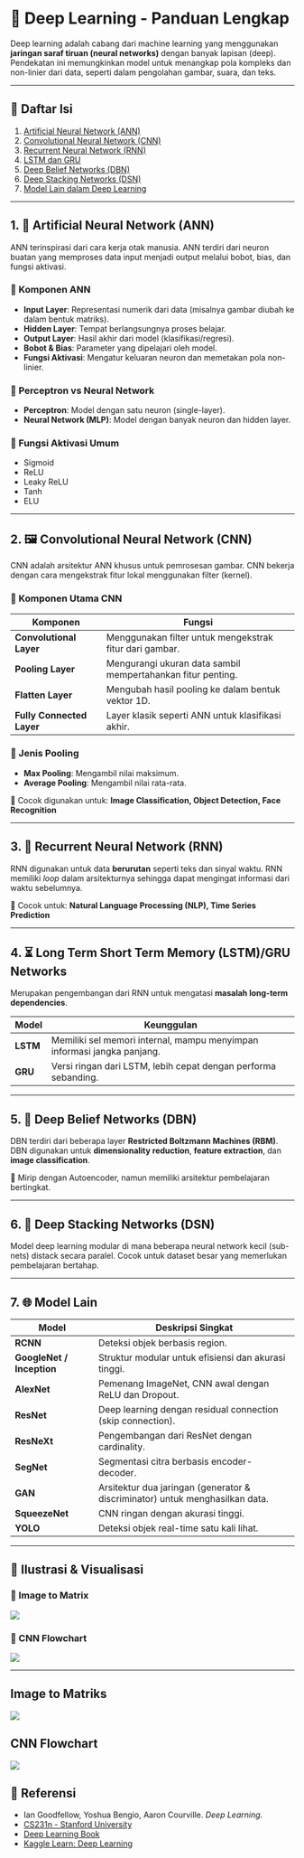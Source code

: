 # 🤖 Deep Learning - Panduan Lengkap

Deep learning adalah cabang dari machine learning yang menggunakan **jaringan saraf tiruan (neural networks)** dengan banyak lapisan (deep). Pendekatan ini memungkinkan model untuk menangkap pola kompleks dan non-linier dari data, seperti dalam pengolahan gambar, suara, dan teks.

---

## 📘 Daftar Isi

1. [Artificial Neural Network (ANN)](#1-artificial-neural-network-ann)
2. [Convolutional Neural Network (CNN)](#2-convolutional-neural-network-cnn)
3. [Recurrent Neural Network (RNN)](#3-recurrent-neural-network-rnn)
4. [LSTM dan GRU](#4-long-term-short-term-memory-lstmgru-networks)
5. [Deep Belief Networks (DBN)](#5-deep-belief-networks-dbn)
6. [Deep Stacking Networks (DSN)](#6-deep-stacking-networks-dsn)
7. [Model Lain dalam Deep Learning](#7-model-lain)

---

## 1. 🧠 Artificial Neural Network (ANN)

ANN terinspirasi dari cara kerja otak manusia. ANN terdiri dari neuron buatan yang memproses data input menjadi output melalui bobot, bias, dan fungsi aktivasi.

### 🔹 Komponen ANN

- **Input Layer**: Representasi numerik dari data (misalnya gambar diubah ke dalam bentuk matriks).
- **Hidden Layer**: Tempat berlangsungnya proses belajar.
- **Output Layer**: Hasil akhir dari model (klasifikasi/regresi).
- **Bobot & Bias**: Parameter yang dipelajari oleh model.
- **Fungsi Aktivasi**: Mengatur keluaran neuron dan memetakan pola non-linier.

### 🔹 Perceptron vs Neural Network
- **Perceptron**: Model dengan satu neuron (single-layer).
- **Neural Network (MLP)**: Model dengan banyak neuron dan hidden layer.

### 🔹 Fungsi Aktivasi Umum
- Sigmoid
- ReLU
- Leaky ReLU
- Tanh
- ELU

---

## 2. 🖼️ Convolutional Neural Network (CNN)

CNN adalah arsitektur ANN khusus untuk pemrosesan gambar. CNN bekerja dengan cara mengekstrak fitur lokal menggunakan filter (kernel).

### 🔹 Komponen Utama CNN

| Komponen           | Fungsi                                                                 |
|--------------------|------------------------------------------------------------------------|
| **Convolutional Layer** | Menggunakan filter untuk mengekstrak fitur dari gambar.         |
| **Pooling Layer**       | Mengurangi ukuran data sambil mempertahankan fitur penting.     |
| **Flatten Layer**       | Mengubah hasil pooling ke dalam bentuk vektor 1D.               |
| **Fully Connected Layer** | Layer klasik seperti ANN untuk klasifikasi akhir.             |

### 🔹 Jenis Pooling
- **Max Pooling**: Mengambil nilai maksimum.
- **Average Pooling**: Mengambil nilai rata-rata.

📌 Cocok digunakan untuk: **Image Classification, Object Detection, Face Recognition**

---

## 3. 🔁 Recurrent Neural Network (RNN)

RNN digunakan untuk data **berurutan** seperti teks dan sinyal waktu. RNN memiliki *loop* dalam arsitekturnya sehingga dapat mengingat informasi dari waktu sebelumnya.

📌 Cocok untuk: **Natural Language Processing (NLP), Time Series Prediction**

---

## 4. ⏳ Long Term Short Term Memory (LSTM)/GRU Networks

Merupakan pengembangan dari RNN untuk mengatasi **masalah long-term dependencies**.

| Model | Keunggulan |
|-------|------------|
| **LSTM** | Memiliki sel memori internal, mampu menyimpan informasi jangka panjang. |
| **GRU** | Versi ringan dari LSTM, lebih cepat dengan performa sebanding. |

---

## 5. 🔐 Deep Belief Networks (DBN)

DBN terdiri dari beberapa layer **Restricted Boltzmann Machines (RBM)**. DBN digunakan untuk **dimensionality reduction**, **feature extraction**, dan **image classification**.

📌 Mirip dengan Autoencoder, namun memiliki arsitektur pembelajaran bertingkat.

---

## 6. 🧱 Deep Stacking Networks (DSN)

Model deep learning modular di mana beberapa neural network kecil (sub-nets) distack secara paralel. Cocok untuk dataset besar yang memerlukan pembelajaran bertahap.

---

## 7. 🌐 Model Lain

| Model | Deskripsi Singkat |
|-------|-------------------|
| **RCNN** | Deteksi objek berbasis region. |
| **GoogleNet / Inception** | Struktur modular untuk efisiensi dan akurasi tinggi. |
| **AlexNet** | Pemenang ImageNet, CNN awal dengan ReLU dan Dropout. |
| **ResNet** | Deep learning dengan residual connection (skip connection). |
| **ResNeXt** | Pengembangan dari ResNet dengan cardinality. |
| **SegNet** | Segmentasi citra berbasis encoder-decoder. |
| **GAN** | Arsitektur dua jaringan (generator & discriminator) untuk menghasilkan data. |
| **SqueezeNet** | CNN ringan dengan akurasi tinggi. |
| **YOLO** | Deteksi objek real-time satu kali lihat. |

---

## 🧪 Ilustrasi & Visualisasi

### 🔹 Image to Matrix
![](images/image_to_matrix.PNG)

### 🔹 CNN Flowchart
![](Convolutional%20Neural%20Network%20(CNN)/images/flowchart.png)

---

## Image to Matriks
![](images/image_to_matrix.PNG)

## CNN Flowchart
![](Convolutional%20Neural%20Network%20(CNN)/images/flowchart.png)

## 📘 Referensi
- Ian Goodfellow, Yoshua Bengio, Aaron Courville. *Deep Learning*.
- [CS231n - Stanford University](https://cs231n.github.io/)
- [Deep Learning Book](https://www.deeplearningbook.org/)
- [Kaggle Learn: Deep Learning](https://www.kaggle.com/learn/deep-learning)




